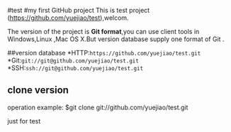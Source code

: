 #test
#my first GitHub project
This is test project (https://github.com/yuejiao/test),welcom.

The version of the project is **Git format**,you can use client tools in Windows,Linux ,Mac OS X.But version database supply one format of Git .

##version database
*HTTP:`https://github.com/yuejiao/test.git`
*Git:`git://git@github.com/yuejiao/test.git`
*SSH:`ssh://git@github.com/yuejiao/test.git`

## clone version

operation example:
	$git clone git://github.com/yuejiao/test.git

just for test
